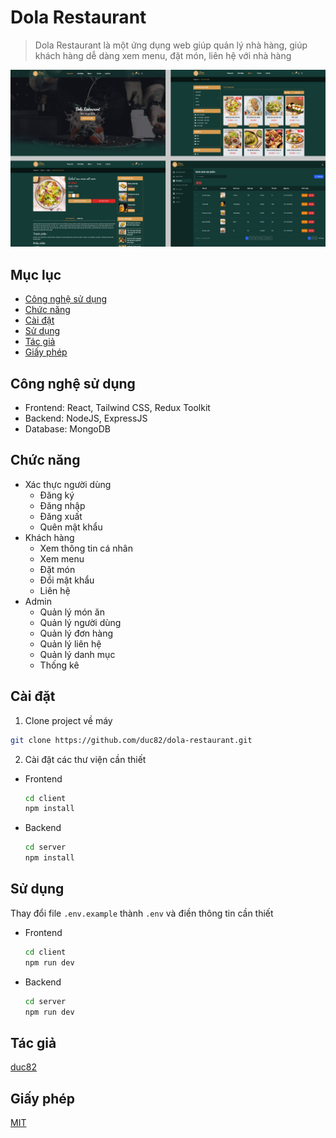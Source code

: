 # Dola Restaurant

> Dola Restaurant là một ứng dụng web giúp quản lý nhà hàng, giúp khách hàng dễ dàng xem menu, đặt món, liên hệ với nhà hàng

![Dola Restaurant](image.png)

## Mục lục

- [Công nghệ sử dụng](#công-nghệ-sử-dụng)
- [Chức năng](#chức-năng)
- [Cài đặt](#cài-đặt)
- [Sử dụng](#sử-dụng)
- [Tác giả](#tác-giả)
- [Giấy phép](#giấy-phép)

## Công nghệ sử dụng

- Frontend: React, Tailwind CSS, Redux Toolkit
- Backend: NodeJS, ExpressJS
- Database: MongoDB

## Chức năng

- Xác thực người dùng
  - Đăng ký
  - Đăng nhập
  - Đăng xuất
  - Quên mật khẩu
- Khách hàng
  - Xem thông tin cá nhân
  - Xem menu
  - Đặt món
  - Đổi mật khẩu
  - Liên hệ
- Admin
  - Quản lý món ăn
  - Quản lý người dùng
  - Quản lý đơn hàng
  - Quản lý liên hệ
  - Quản lý danh mục
  - Thống kê

## Cài đặt

1. Clone project về máy

```bash
git clone https://github.com/duc82/dola-restaurant.git
```

2. Cài đặt các thư viện cần thiết

- Frontend

  ```bash
  cd client
  npm install
  ```

- Backend

  ```bash
  cd server
  npm install
  ```

## Sử dụng

Thay đổi file `.env.example` thành `.env` và điền thông tin cần thiết

- Frontend

  ```bash
  cd client
  npm run dev
  ```

- Backend

  ```bash
  cd server
  npm run dev
  ```

## Tác giả

[duc82](https://github.com/duc82)

## Giấy phép

[MIT](MIT)
